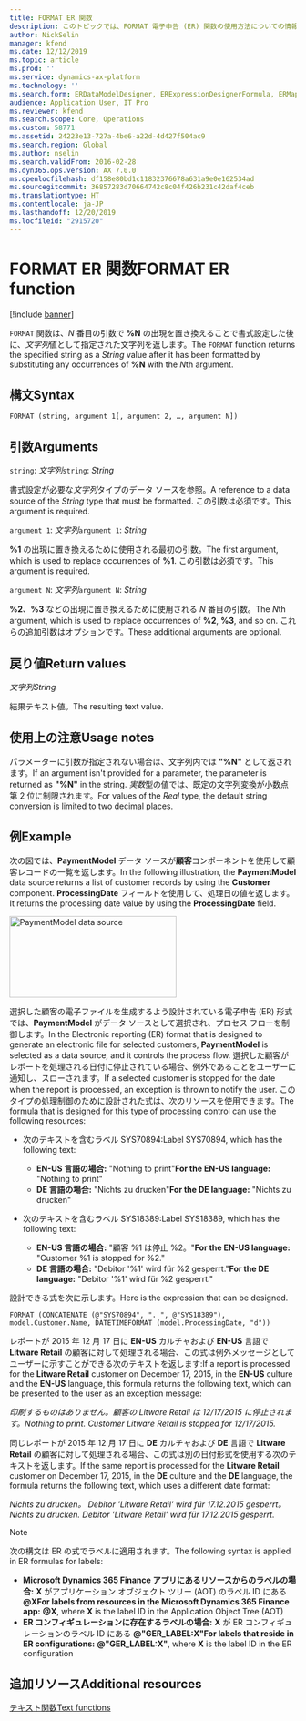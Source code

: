 ```yaml
---
title: FORMAT ER 関数
description: このトピックでは、FORMAT 電子申告 (ER) 関数の使用方法についての情報を提供します。
author: NickSelin
manager: kfend
ms.date: 12/12/2019
ms.topic: article
ms.prod: ''
ms.service: dynamics-ax-platform
ms.technology: ''
ms.search.form: ERDataModelDesigner, ERExpressionDesignerFormula, ERMappedFormatDesigner, ERModelMappingDesigner
audience: Application User, IT Pro
ms.reviewer: kfend
ms.search.scope: Core, Operations
ms.custom: 58771
ms.assetid: 24223e13-727a-4be6-a22d-4d427f504ac9
ms.search.region: Global
ms.author: nselin
ms.search.validFrom: 2016-02-28
ms.dyn365.ops.version: AX 7.0.0
ms.openlocfilehash: df158e80bd1c11832376678a631a9e0e162534ad
ms.sourcegitcommit: 36857283d70664742c8c04f426b231c42daf4ceb
ms.translationtype: HT
ms.contentlocale: ja-JP
ms.lasthandoff: 12/20/2019
ms.locfileid: "2915720"
---
```

# <span data-ttu-id="fb8cd-103"><a name="FORMAT">FORMAT ER 関数</a></span><span class="sxs-lookup"><span data-stu-id="fb8cd-103"><a name="FORMAT">FORMAT ER function</a></span></span>

[!include [banner](../includes/banner.md)]

<span data-ttu-id="fb8cd-104">`FORMAT` 関数は、*N* 番目の引数で **%N** の出現を置き換えることで書式設定した後に、*文字列*値として指定された文字列を返します。</span><span class="sxs-lookup"><span data-stu-id="fb8cd-104">The `FORMAT` function returns the specified string as a *String* value after it has been formatted by substituting any occurrences of **%N** with the *N*th argument.</span></span>

## <a name="syntax"></a><span data-ttu-id="fb8cd-105">構文</span><span class="sxs-lookup"><span data-stu-id="fb8cd-105">Syntax</span></span>

```
FORMAT (string, argument 1[, argument 2, …, argument N])
```

## <a name="arguments"></a><span data-ttu-id="fb8cd-106">引数</span><span class="sxs-lookup"><span data-stu-id="fb8cd-106">Arguments</span></span>

<span data-ttu-id="fb8cd-107">`string`: *文字列*</span><span class="sxs-lookup"><span data-stu-id="fb8cd-107">`string`: *String*</span></span>

<span data-ttu-id="fb8cd-108">書式設定が必要な*文字列*タイプのデータ ソースを参照。</span><span class="sxs-lookup"><span data-stu-id="fb8cd-108">A reference to a data source of the *String* type that must be formatted.</span></span> <span data-ttu-id="fb8cd-109">この引数は必須です。</span><span class="sxs-lookup"><span data-stu-id="fb8cd-109">This argument is required.</span></span>

<span data-ttu-id="fb8cd-110">`argument 1`: *文字列*</span><span class="sxs-lookup"><span data-stu-id="fb8cd-110">`argument 1`: *String*</span></span>

<span data-ttu-id="fb8cd-111">**%1** の出現に置き換えるために使用される最初の引数。</span><span class="sxs-lookup"><span data-stu-id="fb8cd-111">The first argument, which is used to replace occurrences of **%1**.</span></span> <span data-ttu-id="fb8cd-112">この引数は必須です。</span><span class="sxs-lookup"><span data-stu-id="fb8cd-112">This argument is required.</span></span>

<span data-ttu-id="fb8cd-113">`argument N`: *文字列*</span><span class="sxs-lookup"><span data-stu-id="fb8cd-113">`argument N`: *String*</span></span>

<span data-ttu-id="fb8cd-114">**%2**、**%3** などの出現に置き換えるために使用される *N* 番目の引数。</span><span class="sxs-lookup"><span data-stu-id="fb8cd-114">The *N*th argument, which is used to replace occurrences of **%2**, **%3**, and so on.</span></span> <span data-ttu-id="fb8cd-115">これらの追加引数はオプションです。</span><span class="sxs-lookup"><span data-stu-id="fb8cd-115">These additional arguments are optional.</span></span>

## <a name="return-values"></a><span data-ttu-id="fb8cd-116">戻り値</span><span class="sxs-lookup"><span data-stu-id="fb8cd-116">Return values</span></span>

<span data-ttu-id="fb8cd-117">*文字列*</span><span class="sxs-lookup"><span data-stu-id="fb8cd-117">*String*</span></span>

<span data-ttu-id="fb8cd-118">結果テキスト値。</span><span class="sxs-lookup"><span data-stu-id="fb8cd-118">The resulting text value.</span></span>

## <a name="usage-notes"></a><span data-ttu-id="fb8cd-119">使用上の注意</span><span class="sxs-lookup"><span data-stu-id="fb8cd-119">Usage notes</span></span>

<span data-ttu-id="fb8cd-120">パラメーターに引数が指定されない場合は、文字列内では **"%N"** として返されます。</span><span class="sxs-lookup"><span data-stu-id="fb8cd-120">If an argument isn't provided for a parameter, the parameter is returned as **"%N"** in the string.</span></span> <span data-ttu-id="fb8cd-121">*実数*型の値では、既定の文字列変換が小数点第 2 位に制限されます。</span><span class="sxs-lookup"><span data-stu-id="fb8cd-121">For values of the *Real* type, the default string conversion is limited to two decimal places.</span></span>

## <a name="example"></a><span data-ttu-id="fb8cd-122">例</span><span class="sxs-lookup"><span data-stu-id="fb8cd-122">Example</span></span>

<span data-ttu-id="fb8cd-123">次の図では、**PaymentModel** データ ソースが**顧客**コンポーネントを使用して顧客レコードの一覧を返します。</span><span class="sxs-lookup"><span data-stu-id="fb8cd-123">In the following illustration, the **PaymentModel** data source returns a list of customer records by using the **Customer** component.</span></span> <span data-ttu-id="fb8cd-124">**ProcessingDate** フィールドを使用して、処理日の値を返します。</span><span class="sxs-lookup"><span data-stu-id="fb8cd-124">It returns the processing date value by using the **ProcessingDate** field.</span></span>

<a href="./media/picture-format-datasource.jpg"><img src="./media/picture-format-datasource.jpg" alt="PaymentModel data source" class="alignnone wp-image-290751 size-full" width="293" height="143" /></a>

<span data-ttu-id="fb8cd-125">選択した顧客の電子ファイルを生成するよう設計されている電子申告 (ER) 形式では、**PaymentModel** がデータ ソースとして選択され、プロセス フローを制御します。</span><span class="sxs-lookup"><span data-stu-id="fb8cd-125">In the Electronic reporting (ER) format that is designed to generate an electronic file for selected customers, **PaymentModel** is selected as a data source, and it controls the process flow.</span></span> <span data-ttu-id="fb8cd-126">選択した顧客がレポートを処理される日付に停止されている場合、例外であることをユーザーに通知し、スローされます。</span><span class="sxs-lookup"><span data-stu-id="fb8cd-126">If a selected customer is stopped for the date when the report is processed, an exception is thrown to notify the user.</span></span> <span data-ttu-id="fb8cd-127">このタイプの処理制御のために設計された式は、次のリソースを使用できます。</span><span class="sxs-lookup"><span data-stu-id="fb8cd-127">The formula that is designed for this type of processing control can use the following resources:</span></span>

- <span data-ttu-id="fb8cd-128">次のテキストを含むラベル SYS70894:</span><span class="sxs-lookup"><span data-stu-id="fb8cd-128">Label SYS70894, which has the following text:</span></span>

    - <span data-ttu-id="fb8cd-129">**EN-US 言語の場合:** "Nothing to print"</span><span class="sxs-lookup"><span data-stu-id="fb8cd-129">**For the EN-US language:** "Nothing to print"</span></span>
    - <span data-ttu-id="fb8cd-130">**DE 言語の場合:** "Nichts zu drucken"</span><span class="sxs-lookup"><span data-stu-id="fb8cd-130">**For the DE language:** "Nichts zu drucken"</span></span>

- <span data-ttu-id="fb8cd-131">次のテキストを含むラベル SYS18389:</span><span class="sxs-lookup"><span data-stu-id="fb8cd-131">Label SYS18389, which has the following text:</span></span>

    - <span data-ttu-id="fb8cd-132">**EN-US 言語の場合:** "顧客 %1 は停止 %2。"</span><span class="sxs-lookup"><span data-stu-id="fb8cd-132">**For the EN-US language:** "Customer %1 is stopped for %2."</span></span>
    - <span data-ttu-id="fb8cd-133">**DE 言語の場合:** "Debitor '%1' wird für %2 gesperrt."</span><span class="sxs-lookup"><span data-stu-id="fb8cd-133">**For the DE language:** "Debitor '%1' wird für %2 gesperrt."</span></span>

<span data-ttu-id="fb8cd-134">設計できる式を次に示します。</span><span class="sxs-lookup"><span data-stu-id="fb8cd-134">Here is the expression that can be designed.</span></span>

```
FORMAT (CONCATENATE (@"SYS70894", ". ", @"SYS18389"), model.Customer.Name, DATETIMEFORMAT (model.ProcessingDate, "d"))
```

<span data-ttu-id="fb8cd-135">レポートが 2015 年 12 月 17 日に **EN-US** カルチャおよび **EN-US** 言語で **Litware Retail** の顧客に対して処理される場合、この式は例外メッセージとしてユーザーに示すことができる次のテキストを返します:</span><span class="sxs-lookup"><span data-stu-id="fb8cd-135">If a report is processed for the **Litware Retail** customer on December 17, 2015, in the **EN-US** culture and the **EN-US** language, this formula returns the following text, which can be presented to the user as an exception message:</span></span>

<span data-ttu-id="fb8cd-136">*印刷するものはありません。顧客の Litware Retail は 12/17/2015 に停止されます。*</span><span class="sxs-lookup"><span data-stu-id="fb8cd-136">*Nothing to print. Customer Litware Retail is stopped for 12/17/2015.*</span></span>

<span data-ttu-id="fb8cd-137">同じレポートが 2015 年 12 月 17 日に **DE** カルチャおよび **DE** 言語で **Litware Retail** の顧客に対して処理される場合、この式は別の日付形式を使用する次のテキストを返します。</span><span class="sxs-lookup"><span data-stu-id="fb8cd-137">If the same report is processed for the **Litware Retail** customer on December 17, 2015, in the **DE** culture and the **DE** language, the formula returns the following text, which uses a different date format:</span></span>

<span data-ttu-id="fb8cd-138">*Nichts zu drucken。 Debitor 'Litware Retail' wird für 17.12.2015 gesperrt。*</span><span class="sxs-lookup"><span data-stu-id="fb8cd-138">*Nichts zu drucken. Debitor 'Litware Retail' wird für 17.12.2015 gesperrt.*</span></span>

>[!NOTE]
> <span data-ttu-id="fb8cd-139">次の構文は ER の式でラベルに適用されます。</span><span class="sxs-lookup"><span data-stu-id="fb8cd-139">The following syntax is applied in ER formulas for labels:</span></span>
>
> - <span data-ttu-id="fb8cd-140">**Microsoft Dynamics 365 Finance アプリにあるリソースからのラベルの場合:** **X** がアプリケーション オブジェクト ツリー (AOT) のラベル ID にある **@X**</span><span class="sxs-lookup"><span data-stu-id="fb8cd-140">**For labels from resources in the Microsoft Dynamics 365 Finance app:** **@X**, where **X** is the label ID in the Application Object Tree (AOT)</span></span>
> - <span data-ttu-id="fb8cd-141">**ER コンフィギュレーションに存在するラベルの場合:** **X** が ER コンフィギュレーションのラベル ID にある **@"GER_LABEL:X"**</span><span class="sxs-lookup"><span data-stu-id="fb8cd-141">**For labels that reside in ER configurations:** **@"GER_LABEL:X"**, where **X** is the label ID in the ER configuration</span></span>

## <a name="additional-resources"></a><span data-ttu-id="fb8cd-142">追加リソース</span><span class="sxs-lookup"><span data-stu-id="fb8cd-142">Additional resources</span></span>

[<span data-ttu-id="fb8cd-143">テキスト関数</span><span class="sxs-lookup"><span data-stu-id="fb8cd-143">Text functions</span></span>](er-functions-category-text.md)
